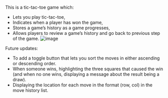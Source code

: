 This is a tic-tac-toe game which:
- Lets you play tic-tac-toe,
- Indicates when a player has won the game,
- Stores a game’s history as a game progresses,
- Allows players to review a game’s history and go back to previous step of the game.
![image](https://github.com/user-attachments/assets/5d6cfa70-bbf1-4d0c-81f6-9d5089fc89ce)


Future updates:
- To add a toggle button that lets you sort the moves in either ascending or descending order.
- When someone wins, highlighting the three squares that caused the win (and when no one wins, displaying a message about the result being a draw).
- Displaying the location for each move in the format (row, col) in the move history list.
